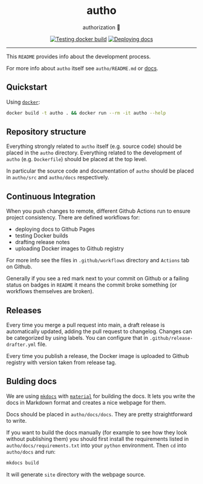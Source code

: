 <h1 align="center">autho</h1>

<div align="center">

authorization 🔑

[![Testing docker build](https://github.com/radio-aktywne/autho/actions/workflows/docker-build.yml/badge.svg)](https://github.com/radio-aktywne/autho/actions/workflows/docker-build.yml)
[![Deploying docs](https://github.com/radio-aktywne/autho/actions/workflows/docs.yml/badge.svg)](https://github.com/radio-aktywne/autho/actions/workflows/docs.yml)

</div>

---

This `README` provides info about the development process.

For more info about `autho` itself see `autho/README.md` or [docs](https://radio-aktywne.github.io/autho).

## Quickstart

Using [`docker`](https://docs.docker.com/get-docker/):

```sh
docker build -t autho . && docker run --rm -it autho --help
```

## Repository structure

Everything strongly related to `autho` itself (e.g. source code) should be placed in the `autho` directory.
Everything related to the development of `autho` (e.g. `Dockerfile`) should be placed at the top level.

In particular the source code and documentation of `autho` should be placed in `autho/src` and `autho/docs` respectively.

## Continuous Integration

When you push changes to remote, different Github Actions run to ensure project consistency.
There are defined workflows for:

- deploying docs to Github Pages
- testing Docker builds
- drafting release notes
- uploading Docker images to Github registry

For more info see the files in `.github/workflows` directory and `Actions` tab on Github.

Generally if you see a red mark next to your commit on Github or a failing status on badges in `README` it means the commit broke something (or workflows themselves are broken).

## Releases

Every time you merge a pull request into main, a draft release is automatically updated, adding the pull request to changelog.
Changes can be categorized by using labels. You can configure that in `.github/release-drafter.yml` file.

Every time you publish a release, the Docker image is uploaded to Github registry with version taken from release tag.

## Bulding docs

We are using [`mkdocs`](https://www.mkdocs.org) with [`material`](https://squidfunk.github.io/mkdocs-material) for building the docs.
It lets you write the docs in Markdown format and creates a nice webpage for them.

Docs should be placed in `autho/docs/docs`.
They are pretty straightforward to write.

If you want to build the docs manually (for example to see how they look without publishing them)
you should first install the requirements listed in `autho/docs/requirements.txt` into your `python` environment.
Then `cd` into `autho/docs` and run:

```sh
mkdocs build
```

It will generate `site` directory with the webpage source.
